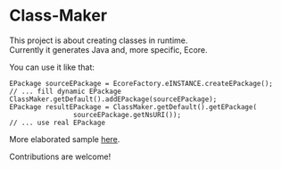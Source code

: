 Class-Maker
===========

This project is about creating classes in runtime.  
Currently it generates Java and, more specific, Ecore.

You can use it like that:  

    EPackage sourceEPackage = EcoreFactory.eINSTANCE.createEPackage();    
    // ... fill dynamic EPackage        
    ClassMaker.getDefault().addEPackage(sourceEPackage);  
    EPackage resultEPackage = ClassMaker.getDefault().getEPackage(
    				sourceEPackage.getNsURI());    
    // ... use real EPackage  
  
More elaborated sample [here](https://github.com/kirillzotkin/Class-Maker/blob/master/org.k.classmaker.test/src/org/k/classmaker/test/Tests.java).


Contributions are welcome!
